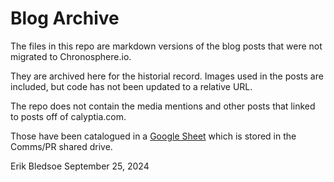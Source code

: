 # Blog Archive

The files in this repo are markdown versions of the blog posts that were not migrated to Chronosphere.io.

They are archived here for the historial record. Images used in the posts are included, but code has not been updated to a relative URL.

The repo does not contain the media mentions and other posts that linked to posts off of calyptia.com.

Those have been catalogued in a [Google Sheet](https://docs.google.com/spreadsheets/d/1x-LIoFxCTl6p1q71pxt5GKu1cAzCcRtt3Y4dDExVAUE/edit?gid=1863196076#gid=1863196076) which is stored in the Comms/PR shared drive.

Erik Bledsoe
September 25, 2024


